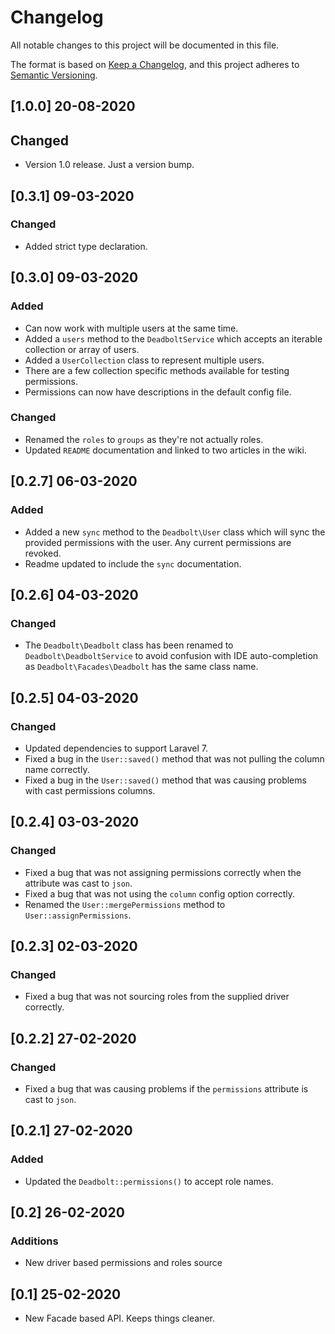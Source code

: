 # Changelog
All notable changes to this project will be documented in this file.

The format is based on [Keep a Changelog](https://keepachangelog.com/en/1.0.0/),
and this project adheres to [Semantic Versioning](https://semver.org/spec/v2.0.0.html).

## [1.0.0] 20-08-2020
## Changed
- Version 1.0 release. Just a version bump.

## [0.3.1] 09-03-2020
### Changed
- Added strict type declaration.

## [0.3.0] 09-03-2020
### Added
- Can now work with multiple users at the same time.
- Added a `users` method to the `DeadboltService` which accepts an iterable collection or array of users.
- Added a `UserCollection` class to represent multiple users.
- There are a few collection specific methods available for testing permissions.
- Permissions can now have descriptions in the default config file.

### Changed
- Renamed the `roles` to `groups` as they're not actually roles.
- Updated `README` documentation and linked to two articles in the wiki.

## [0.2.7] 06-03-2020
### Added
- Added a new `sync` method to the `Deadbolt\User` class which will sync the provided permissions with the user. Any current permissions are revoked.
- Readme updated to include the `sync` documentation.

## [0.2.6] 04-03-2020
### Changed
- The `Deadbolt\Deadbolt` class has been renamed to `Deadbolt\DeadboltService` to avoid confusion with IDE auto-completion as `Deadbolt\Facades\Deadbolt` has the same class name. 

## [0.2.5] 04-03-2020
### Changed
- Updated dependencies to support Laravel 7.
- Fixed a bug in the `User::saved()` method that was not pulling the column name correctly.
- Fixed a bug in the `User::saved()` method that was causing problems with cast permissions columns.

## [0.2.4] 03-03-2020
### Changed
- Fixed a bug that was not assigning permissions correctly when the attribute was cast to `json`.
- Fixed a bug that was not using the `column` config option correctly.
- Renamed the `User::mergePermissions` method to `User::assignPermissions`.

## [0.2.3] 02-03-2020
### Changed
- Fixed a bug that was not sourcing roles from the supplied driver correctly.

## [0.2.2] 27-02-2020
### Changed
- Fixed a bug that was causing problems if the `permissions` attribute is cast to `json`.

## [0.2.1] 27-02-2020
### Added
- Updated the `Deadbolt::permissions()` to accept role names.

## [0.2] 26-02-2020
### Additions
- New driver based permissions and roles source
    
## [0.1] 25-02-2020
- New Facade based API. Keeps things cleaner.
